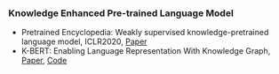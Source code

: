 ### Knowledge Enhanced Pre-trained Language Model

* Pretrained Encyclopedia: Weakly supervised knowledge-pretrained language model, ICLR2020, [Paper](https://arxiv.org/pdf/1912.09637.pdf)
* K-BERT: Enabling Language Representation With Knowledge Graph, [Paper](https://aaai.org/Papers/AAAI/2020GB/AAAI-LiuW.5594.pdf), [Code](https://github.com/autoliuweijie/K-BERT)
